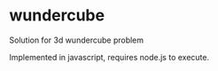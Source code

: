 # wundercube
Solution for 3d wundercube problem

Implemented in javascript, requires node.js to execute.
